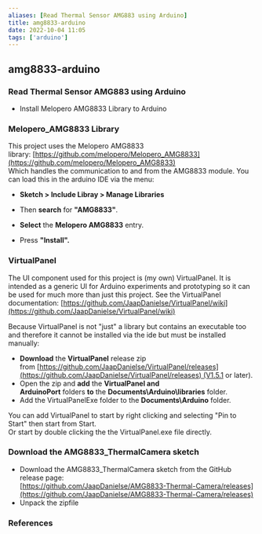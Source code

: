 ```yaml
---
aliases: [Read Thermal Sensor AMG883 using Arduino]
title: amg8833-arduino
date: 2022-10-04 11:05
tags: ['arduino']
---
```


## amg8833-arduino

### Read Thermal Sensor AMG883 using Arduino

- Install Melopero AMG8833 Library to Arduino

### Melopero_AMG8833 Library

This project uses the Melopero AMG8833 library: [https://github.com/melopero/Melopero_AMG8833](https://github.com/melopero/Melopero_AMG8833)  
Which handles the communication to and from the AMG8833 module. You can load this in the arduino IDE via the menu:

- **Sketch > Include Libray > Manage Libraries**
- Then **search** for **"AMG8833"**.  
    
- **Select** the **Melopero AMG8833** entry.
- Press **"Install".**

### VirtualPanel

The UI component used for this project is (my own) VirtualPanel. It is intended as a generic UI for Arduino experiments and prototyping so it can be used for much more than just this project. See the VirtualPanel documentation: [https://github.com/JaapDanielse/VirtualPanel/wiki](https://github.com/JaapDanielse/VirtualPanel/wiki)  

Because VirtualPanel is not "just" a library but contains an executable too and therefore it cannot be installed via the ide but must be installed manually:

- **Download** the **VirtualPanel** release zip from [https://github.com/JaapDanielse/VirtualPanel/releases](https://github.com/JaapDanielse/VirtualPanel/releases) (V1.5.1 or later).
- Open the zip and **add** the **VirtualPanel and ArduinoPort** folders **to** the **Documents\Arduino\libraries** folder.
- Add the VirtualPanelExe folder to the **Documents\Arduino** folder.

You can add VirtualPanel to start by right clicking and selecting "Pin to Start" then start from Start.  
Or start by double clicking the the VirtualPanel.exe file directly.

### Download the AMG8833_ThermalCamera sketch

- Download the AMG8833_ThermalCamera sketch from the GitHub release page:  
    [https://github.com/JaapDanielse/AMG8833-Thermal-Camera/releases](https://github.com/JaapDanielse/AMG8833-Thermal-Camera/releases)
- Unpack the zipfile

### References
